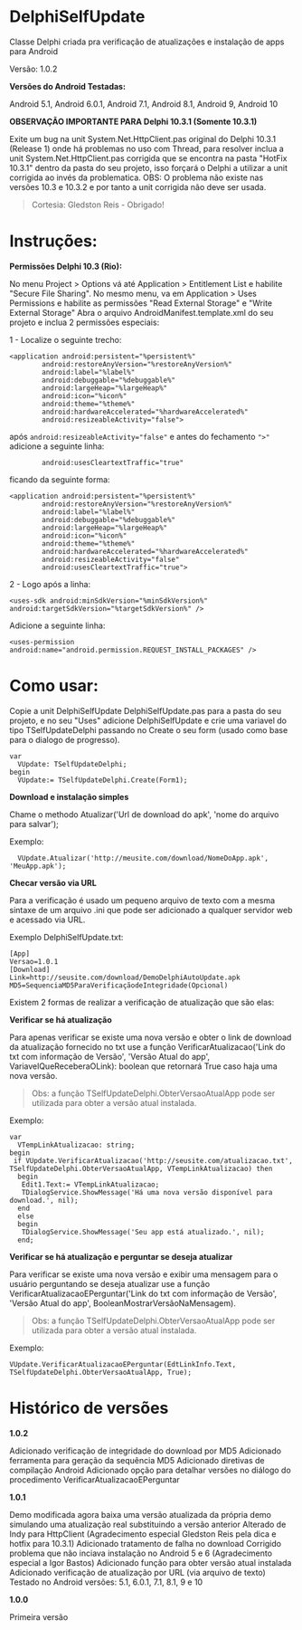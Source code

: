 # DelphiSelfUpdate
Classe Delphi criada pra verificação de atualizações e instalação de apps para Android

Versão: 1.0.2

**Versões do Android Testadas:**

Android 5.1, 
Android 6.0.1, 
Android 7.1, 
Android 8.1, 
Android 9,
Android 10

**OBSERVAÇÃO IMPORTANTE PARA Delphi 10.3.1 (Somente 10.3.1)**

Exite um bug na unit System.Net.HttpClient.pas original do Delphi 10.3.1 (Release 1) onde há problemas no uso com Thread, para resolver inclua a unit System.Net.HttpClient.pas corrigida que se encontra na pasta "HotFix 10.3.1" dentro da pasta do seu projeto, isso forçará o Delphi a utilizar a unit corrigida ao invés da problematica.
OBS: O problema não existe nas versões 10.3 e 10.3.2 e por tanto a unit corrigida não deve ser usada.

> Cortesia: Gledston Reis - Obrigado!

# Instruções:
**Permissões Delphi 10.3 (Rio):**

No menu Project > Options  vá até Application > Entitlement List e habilite "Secure File Sharing".
No mesmo menu, va em Application > Uses Permissions e habilite as permissões "Read External Storage" e "Write External Storage"
Abra o arquivo AndroidManifest.template.xml do seu projeto e inclua 2 permissões especiais:

1 - Localize o seguinte trecho:

```
<application android:persistent="%persistent%" 
        android:restoreAnyVersion="%restoreAnyVersion%" 
        android:label="%label%" 
        android:debuggable="%debuggable%" 
        android:largeHeap="%largeHeap%"
        android:icon="%icon%"
        android:theme="%theme%"
        android:hardwareAccelerated="%hardwareAccelerated%"
        android:resizeableActivity="false">
```
após `android:resizeableActivity="false"` e antes do fechamento `">"` adicione a seguinte linha:
```
		android:usesCleartextTraffic="true"
```
ficando da seguinte forma:
```
<application android:persistent="%persistent%" 
        android:restoreAnyVersion="%restoreAnyVersion%" 
        android:label="%label%" 
        android:debuggable="%debuggable%" 
        android:largeHeap="%largeHeap%"
        android:icon="%icon%"
        android:theme="%theme%"
        android:hardwareAccelerated="%hardwareAccelerated%"
        android:resizeableActivity="false"
        android:usesCleartextTraffic="true">
```
2 - Logo após a linha:
```
<uses-sdk android:minSdkVersion="%minSdkVersion%" android:targetSdkVersion="%targetSdkVersion%" />
```
Adicione a seguinte linha:
```
<uses-permission android:name="android.permission.REQUEST_INSTALL_PACKAGES" />
```

# Como usar:

Copie a unit DelphiSelfUpdate DelphiSelfUpdate.pas para a pasta do seu projeto, e no seu "Uses" adicione DelphiSelfUpdate e crie uma variavel do tipo TSelfUpdateDelphi passando no Create o seu form (usado como base para o dialogo de progresso).

```
var
  VUpdate: TSelfUpdateDelphi;
begin
  VUpdate:= TSelfUpdateDelphi.Create(Form1);
```

**Download e instalação simples**

 Chame o methodo Atualizar('Url de download do apk', 'nome do arquivo para salvar');

Exemplo:
```
  VUpdate.Atualizar('http://meusite.com/download/NomeDoApp.apk', 'MeuApp.apk');
```

**Checar versão via URL**

Para a verificação é usado um pequeno arquivo de texto com a mesma sintaxe de um arquivo .ini que pode ser adicionado a qualquer servidor web e acessado via URL.

Exemplo DelphiSelfUpdate.txt:
```
[App]
Versao=1.0.1
[Download]
Link=http://seusite.com/download/DemoDelphiAutoUpdate.apk
MD5=SequenciaMD5ParaVerificaçãodeIntegridade(Opcional)
```

Existem 2 formas de realizar a verificação de atualização que são elas:

**Verificar se há atualização**

Para apenas verificar se existe uma nova versão e obter o link de download da atualização fornecido no txt use a função VerificarAtualizacao('Link do txt com informação de Versão', 'Versão Atual do app', VariavelQueReceberaOLink): boolean que retornará True caso haja uma nova versão.

> Obs: a função TSelfUpdateDelphi.ObterVersaoAtualApp pode ser utilizada para obter a versão atual instalada.

Exemplo:
```
var
  VTempLinkAtualizacao: string;
begin
 if VUpdate.VerificarAtualizacao('http://seusite.com/atualizacao.txt', TSelfUpdateDelphi.ObterVersaoAtualApp, VTempLinkAtualizacao) then
  begin
   Edit1.Text:= VTempLinkAtualizacao;
   TDialogService.ShowMessage('Há uma nova versão disponível para download.', nil);
  end
  else
  begin
   TDialogService.ShowMessage('Seu app está atualizado.', nil);
  end;
```

**Verificar se há atualização e perguntar se deseja atualizar**

Para verificar se existe uma nova versão e exibir uma mensagem para o usuário perguntando se deseja atualizar use a função VerificarAtualizacaoEPerguntar('Link do txt com informação de Versão', 'Versão Atual do app', BooleanMostrarVersãoNaMensagem).

> Obs: a função TSelfUpdateDelphi.ObterVersaoAtualApp pode ser utilizada para obter a versão atual instalada.

Exemplo:
```
VUpdate.VerificarAtualizacaoEPerguntar(EdtLinkInfo.Text, TSelfUpdateDelphi.ObterVersaoAtualApp, True);
```

# Histórico de versões

**1.0.2**

Adicionado verificação de integridade do download por MD5 
Adicionado ferramenta para geração da sequência MD5 
Adicionado diretivas de compilação Android 
Adicionado opção para detalhar versões no diálogo do procedimento VerificarAtualizacaoEPerguntar 

**1.0.1**

Demo modificada agora baixa uma versão atualizada da própria demo simulando uma atualização real substituindo a versão anterior 
Alterado de Indy para HttpClient (Agradecimento especial Gledston Reis pela dica e hotfix para 10.3.1) 
Adicionado tratamento de falha no download 
Corrigido problema que não inciava instalação no Android 5 e 6 (Agradecimento especial a Igor Bastos) 
Adicionado função para obter versão atual instalada 
Adicionado verificação de atualização por URL (via arquivo de texto) 
Testado no Android versões: 5.1, 6.0.1, 7.1, 8.1, 9 e 10 

**1.0.0**

Primeira versão
